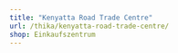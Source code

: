 ```yaml
---
title: "Kenyatta Road Trade Centre"
url: /thika/kenyatta-road-trade-centre/
shop: Einkaufszentrum
---
```

